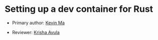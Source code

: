 # Setting up a dev container for Rust

* Primary author: [Kevin Ma](https://github.com/Kevinofma)

* Reviewer: [Krisha Avula](https://github.com/krisha188)